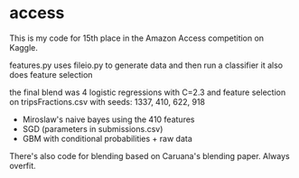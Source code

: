 access
======

This is my code for 15th place in the Amazon Access competition on Kaggle.

features.py uses fileio.py to generate data and then run a classifier
it also does feature selection

the final blend was 4 logistic regressions with C=2.3 and feature selection on 
tripsFractions.csv with seeds: 1337, 410, 622, 918
+ Miroslaw's naive bayes using the 410 features
+ SGD (parameters in submissions.csv)
+ GBM with conditional probabilities + raw data

There's also code for blending based on Caruana's blending paper. Always overfit. 
